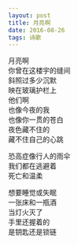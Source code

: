 ```yaml
---
layout: post
title: 月亮啊
date: 2016-08-26
tags: 诗歌
---
```

月亮啊  
你曾在这楼宇的缝间  
斜照过多少沉默  
映在玻璃护栏上  
他们啊  
也像今夜的我  
也像你一贯的苍白  
夜色藏不住的  
藏不住自己的心跳  

恐高症像行人的雨伞  
我们都在逃避着  
死亡和温柔  

想要睡觉或失眠  
一张床和一瓶酒  
当灯火灭了  
手里还握着的  
是钥匙还是锁链  
